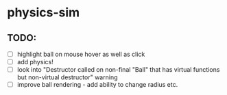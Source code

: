 # physics-sim
## TODO:
- [ ] highlight ball on mouse hover as well as click
- [ ] add physics!
- [ ] look into "Destructor called on non-final "Ball" that has virtual functions but non-virtual destructor" warning
- [ ] improve ball rendering - add ability to change radius etc.
